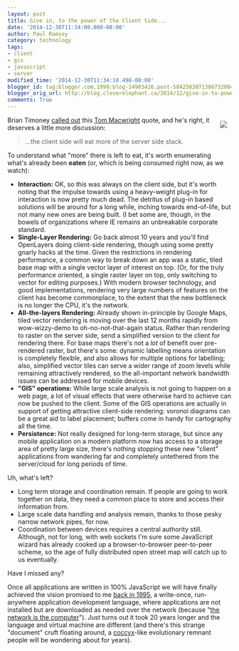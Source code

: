 ```yaml
---
layout: post
title: Give in, to the power of the Client Side...
date: '2014-12-30T11:34:00.000-08:00'
author: Paul Ramsey
category: technology
tags:
- client
- gis
- javascript
- server
modified_time: '2014-12-30T11:34:18.498-08:00'
blogger_id: tag:blogger.com,1999:blog-14903426.post-5842503071306732004
blogger_orig_url: http://blog.cleverelephant.ca/2014/12/give-in-to-power-of-client-side.html
comments: True
---
```


<img src="http://ecx.images-amazon.com/images/I/41IoEyPgbVL._SY300_.jpg" style="float:right; padding:10px" />Brian Timoney [called out](http://mapbrief.com/2014/12/29/geo-in-the-browser-less-it-means-this-time-its-different/) this [Tom Macwright](http://www.macwright.org/) quote, and he's right, it deserves a little more discussion:

> …the client side will eat more of the server side stack.

To understand what "more" there is left to eat, it's worth enumerating what's already been **eaten** (or, which is being consumed right now, as we watch):

* **Interaction:** OK, so this was always on the client side, but it's worth noting that the impulse towards using a heavy-weight plug-in for interaction is now pretty much dead. The detritus of plug-in based solutions will be around for a long while, inching towards end-of-life, but not many new ones are being built. (I bet some are, though, in the bowels of organizations where IE remains an unbreakable corporate standard.
* **Single-Layer Rendering:** Go back almost 10 years and you'll find OpenLayers doing client-side rendering, though using some pretty gnarly hacks at the time. Given the restrictions in rendering performance, a common way to break down an app was a static, tiled base map with a single vector layer of interest on top. (Or, for the truly performance oriented, a single raster layer on top, only switching to vector for editing purposes.) With modern browser technology, and good implementations, rendering very large numbers of features on the client has become commonplace, to the extent that the new bottleneck is no longer the CPU, it's the network.
* **All-the-layers Rendering:** Already shown in-principle by Google Maps, tiled vector rendering is moving over the last 12 months rapidly from wow-wizzy-demo to oh-no-not-that-again status. Rather than rendering to raster on the server side, send a simplified version to the client for rendering there. For base maps there's not a *lot* of benefit over pre-rendered raster, but there's some: dynamic labelling means orientation is completely flexible, and also allows for multiple options for labelling; also, simplified vector tiles can serve a wider range of zoom levels while remaining attractively rendered, so the all-important network bandwidth issues can be addressed for mobile devices.
* **"GIS" operations:** While large scale analysis is not going to happen on a web page, a lot of visual effects that were otherwise hard to achieve can now be pushed to the client. Some of the GIS operations are actually in support of getting attractive client-side rendering: voronoi diagrams can be a great aid to label placement; buffers come in handy for cartography all the time.
* **Persistence:** Not really designed for long-term storage, but since any mobile application on a modern platform now has access to a storage area of pretty large size, there's nothing stopping these new "client" applications from wandering far and completely untethered from the server/cloud for long periods of time.

Uh, what's left?
    
* Long term storage and coordination remain. If people are going to work together on data, they need a common place to store and access their information from.
* Large scale data handling and analysis remain, thanks to those pesky narrow network pipes, for now.
* Coordination between devices requires a central authority still. Although, not for long, with web sockets I'm sure some JavaScript wizard has already cooked up a browser-to-browser peer-to-peer scheme, so the age of fully distributed open street map will catch up to us eventually.

Have I missed any?

Once all applications are written in 100% JavaScript we will have finally achieved the vision promised to me [back in 1995](http://en.wikipedia.org/wiki/Java_(software_platform)#History), a write-once, run-anywhere application development language, where applications are not installed but are downloaded as needed over the network (because "[the network is the computer](http://en.wikipedia.org/wiki/John_Gage)"). Just turns out it took 20 years longer and the language and virtual machine are different (and there's this strange "document" cruft floating around, a [coccyx](http://en.wikipedia.org/wiki/Coccyx)-like evolutionary remnant people will be wondering about for years).